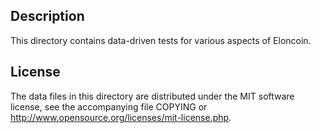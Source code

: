 Description
------------

This directory contains data-driven tests for various aspects of Eloncoin.

License
--------

The data files in this directory are distributed under the MIT software
license, see the accompanying file COPYING or
http://www.opensource.org/licenses/mit-license.php.

